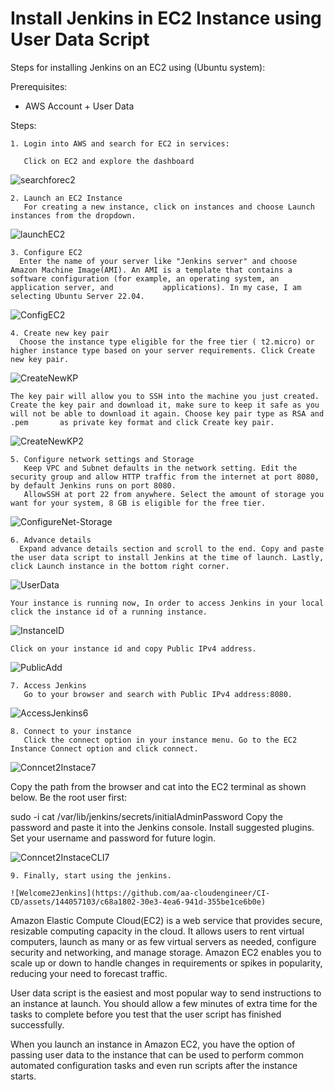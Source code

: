 # Install Jenkins in EC2 Instance using User Data Script

Steps for installing Jenkins on an EC2 using (Ubuntu system):
   
Prerequisites:

   -  AWS Account + User Data


Steps:

    1. Login into AWS and search for EC2 in services:
    
       Click on EC2 and explore the dashboard
       
   ![searchforec2](https://github.com/aa-cloudengineer/CI-CD/assets/144057103/f1d97b4f-1e2b-47ce-9587-ac906fbe81fc)
    
    2. Launch an EC2 Instance
       For creating a new instance, click on instances and choose Launch instances from the dropdown.

   ![launchEC2](https://github.com/aa-cloudengineer/CI-CD/assets/144057103/bb1c0f95-beb5-45a5-9f11-fa7409c87a9c)

    3. Configure EC2
      Enter the name of your server like "Jenkins server" and choose Amazon Machine Image(AMI). An AMI is a template that contains a software configuration (for example, an operating system, an application server, and           applications). In my case, I am selecting Ubuntu Server 22.04.

   ![ConfigEC2](https://github.com/aa-cloudengineer/CI-CD/assets/144057103/0544a343-7c19-4528-8c74-e3205140aeeb)

    4. Create new key pair
      Choose the instance type eligible for the free tier ( t2.micro) or higher instance type based on your server requirements. Click Create new key pair.

   ![CreateNewKP](https://github.com/aa-cloudengineer/CI-CD/assets/144057103/3d14d4cb-eeee-4d2e-95a9-634e688166d8)

    The key pair will allow you to SSH into the machine you just created. Create the key pair and download it, make sure to keep it safe as you will not be able to download it again. Choose key pair type as RSA and .pem       as private key format and click Create key pair.   

   ![CreateNewKP2](https://github.com/aa-cloudengineer/CI-CD/assets/144057103/e0da789b-ddb2-4640-acf1-a455878f3b38)
    
    5. Configure network settings and Storage
       Keep VPC and Subnet defaults in the network setting. Edit the security group and allow HTTP traffic from the internet at port 8080, by default Jenkins runs on port 8080. 
       AllowSSH at port 22 from anywhere. Select the amount of storage you want for your system, 8 GB is eligible for the free tier.

   ![ConfigureNet-Storage](https://github.com/aa-cloudengineer/CI-CD/assets/144057103/72ee85ff-3398-4095-a189-0d4e647a9556)

    6. Advance details
      Expand advance details section and scroll to the end. Copy and paste the user data script to install Jenkins at the time of launch. Lastly, click Launch instance in the bottom right corner.

   ![UserData](https://github.com/aa-cloudengineer/CI-CD/assets/144057103/5e7c3b22-13d2-491a-90fe-9161ae66108b)

    Your instance is running now, In order to access Jenkins in your local click the instance id of a running instance.

   ![InstanceID](https://github.com/aa-cloudengineer/CI-CD/assets/144057103/aaf52423-7379-4ce7-ad90-bd26ddc3cd64)

    Click on your instance id and copy Public IPv4 address.
    
   ![PublicAdd](https://github.com/aa-cloudengineer/CI-CD/assets/144057103/be87afe0-5a8b-4918-b961-e4c7217dab0a)
    
    7. Access Jenkins
       Go to your browser and search with Public IPv4 address:8080.

   ![AccessJenkins6](https://github.com/aa-cloudengineer/CI-CD/assets/144057103/a0c223cb-b8a1-4db7-9967-493658a6c029)

    8. Connect to your instance
       Click the connect option in your instance menu. Go to the EC2 Instance Connect option and click connect.

   ![Conncet2Instace7](https://github.com/aa-cloudengineer/CI-CD/assets/144057103/4beeb54a-352c-44dc-97b6-94f018c1e16e)

   Copy the path from the browser and cat into the EC2 terminal as shown below. Be the root user first:

   sudo -i
   cat /var/lib/jenkins/secrets/initialAdminPassword
   Copy the password and paste it into the Jenkins console. Install suggested plugins. Set your username and password for future login.

   ![Conncet2InstaceCLI7](https://github.com/aa-cloudengineer/CI-CD/assets/144057103/a9ae0450-a9e7-4409-9cae-38c980aa4cad)
   
    9. Finally, start using the jenkins.
    
    ![Welcome2Jenkins](https://github.com/aa-cloudengineer/CI-CD/assets/144057103/c68a1802-30e3-4ea6-941d-355be1ce6b0e)

Amazon Elastic Compute Cloud(EC2) is a web service that provides secure, resizable computing capacity in the cloud. It allows users to rent virtual computers, launch as many or as few virtual servers as needed, configure security and networking, and manage storage. Amazon EC2 enables you to scale up or down to handle changes in requirements or spikes in popularity, reducing your need to forecast traffic.

User data script is the easiest and most popular way to send instructions to an instance at launch. You should allow a few minutes of extra time for the tasks to complete before you test that the user script has finished successfully.

When you launch an instance in Amazon EC2, you have the option of passing user data to the instance that can be used to perform common automated configuration tasks and even run scripts after the instance starts.
